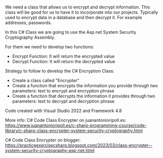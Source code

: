 We need a class that allows us to encrypt and decrypt information. 
This class will be good for us to have it to incorporate into our projects. 
Typically used to encrypt data in a database and then decrypt it. For example addresses, passwords.

In this C# Class we are going to use the Asp.net System Security Cryptography Assembly. 

For them we need to develop two functions:
- Encrypt Function: It will return the encrypted value
- Decrypt Function: It will return the decrypted value

Strategy to follow to develop the C# Encryption Class:
- Create a class called "Encrypter"
- Create a function that encrypts the information you provide through two parameters: text to encrypt and encryption phrase
- Create a function that decrypts the information it provides through two parameters: text to decrypt and decryption phrase

Code created with Visual Studio 2022 and Framework 4.8

More info:
C# Code Class Encrypter on juanantonioripoll.es:
https://www.juanantonioripoll.es/c-sharp-programming-course/code-library/c-sharp-class-encrypter-system-security-cryptography.html

C# Code Class Encrypter on blogger:
https://practiceexercisecsharp.blogspot.com/2023/03/class-encrypter--system-security-cryptography-asp-net.html

